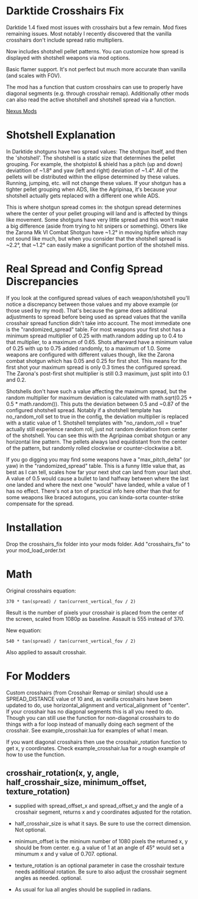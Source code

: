 # Darktide Crosshairs Fix

Darktide 1.4 fixed most issues with crosshairs but a few remain. Mod fixes remaining issues. Most notably I recently discovered that the vanilla crosshairs don't include spread ratio multipliers. 

Now includes shotshell pellet patterns. You can customize how spread is displayed with shotshell weapons via mod options.

Basic flamer support. It's not perfect but much more accurate than vanilla (and scales with FOV).

The mod has a function that custom crosshairs can use to properly have diagonal segments (e.g. through crosshair remap). Additionally other mods can also read the active shotshell and shotshell spread via a function. 

[Nexus Mods](https://www.nexusmods.com/warhammer40kdarktide/mods/36)

# Shotshell Explanation

In Darktide shotguns have two spread values: The shotgun itself, and then the 'shotshell'. The shotshell is a static size that determines the pellet grouping. For example, the shotpistol & shield has a pitch (up and down) deviatition of ~1.8° and yaw (left and right) deviation of ~1.4°. All of the pellets will be distributed within the ellipse determined by these values. Running, jumping, etc. will not change these values. If your shotgun has a tighter pellet grouping when ADS, like the Agripinaa, it's because your shotshell actually gets replaced with a different one while ADS.

This is where shotgun spread comes in: the shotgun spread determines where the center of your pellet grouping will land and is affected by things like movement. Some shotguns have very little spread and this won't make a big difference (aside from trying to hit snipers or something). Others like the Zarona Mk VI Combat Shotgun have ~1.2° in moving hipfire which may not sound like much, but when you consider that the shotshell spread is ~2.2°, that ~1.2° can easily make a significant portion of the shotshell miss.

# Real Spread and Config Spread Discrepancies

If you look at the configured spread values of each weapon/shotshell you'll notice a discrepancy between those values and my above example (or those used by my mod). That's because the game does additional adjustments to spread before being used as spread values that the vanilla crosshair spread function didn't take into account. The most immediate one is the "randomized_spread" table. For most weapons your first shot has a minimum spread multiplier of 0.25 with math.random adding up to 0.4 to that multiplier, to a maximum of 0.65. Shots afterward have a minimum value of 0.25 with up to 0.75 added randomly, to a maximum of 1.0. Some weapons are configured with different values though, like the Zarona combat shotgun which has 0.05 and 0.25 for first shot. This means for the first shot your maximum spread is only 0.3 times the configured spread. The Zarona's post-first shot multiplier is still 0.3 maximum, just split into 0.1 and 0.2.

Shotshells don't have such a value affecting the maximum spread, but the random multiplier for maximum deviation is calculated with math.sqrt(0.25 + 0.5 * math.random()). This puts the deviation between 0.5 and ~0.87 of the configured shotshell spread. Notably if a shotshell template has no_random_roll set to true in the config, the deviation multiplier is replaced with a static value of 1. Shotshell templates with "no_random_roll = true" actually still experience random roll, just not random deviation from center of the shotshell. You can see this with the Agripinaa combat shotgun or any horizontal line pattern. The pellets always land equidistant from the center of the pattern, but randomly rolled clockwise or counter-clockwise a bit.

If you go digging you may find some weapons have a "max_pitch_delta" (or yaw) in the "randomized_spread" table. This is a funny little value that, as best as I can tell, scales how far your next shot can land from your last shot. A value of 0.5 would cause a bullet to land halfway between where the last one landed and where the next one "would" have landed, while a value of 1 has no effect. There's not a ton of practical info here other than that for some weapons like braced autoguns, you can kinda-sorta counter-strike compensate for the spread.

# Installation

Drop the crosshairs_fix folder into your mods folder. Add "crosshairs_fix" to your mod_load_order.txt

# Math

Original crosshairs equation:

    370 * tan(spread) / tan(current_vertical_fov / 2)

Result is the number of pixels your crosshair is placed from the center of the screen, scaled from 1080p as baseline. Assault is 555 instead of 370.

New equation:

    540 * tan(spread) / tan(current_vertical_fov / 2)

Also applied to assault crosshair.

# For Modders

Custom crosshairs (from Crosshair Remap or similar) should use a SPREAD_DISTANCE value of 10 and, as vanilla crosshairs have been updated to do, use horizontal_alignment and vertical_alignment of "center". If your crosshair has no diagonal segments this is all you need to do. Though you can still use the function for non-diagonal crosshairs to do things with a for loop instead of manually doing each segment of the crosshair. See example_crosshair.lua for examples of what I mean.

If you want diagonal crosshairs then use the crosshair_rotation function to get x, y coordinates. Check example_crosshair.lua for a rough example of how to use the function.

## crosshair_rotation(x, y, angle, half_crosshair_size, minimum_offset, texture_rotation)

* supplied with spread_offset_x and spread_offset_y and the angle of a crosshair segment, returns x and y coordinates adjusted for the rotation.

* half_crosshair_size is what it says. Be sure to use the correct dimension. Not optional.

* minimum_offset is the mininum number of 1080 pixels the returned x, y should be from center. e.g. a value of 1 at an angle of 45° would set a minumum x and y value of 0.707. optional.

* texture_rotation is an optional parameter in case the crosshair texture needs additional rotation. Be sure to also adjust the crosshair segment angles as needed. optional.

* As usual for lua all angles should be supplied in radians.
 
